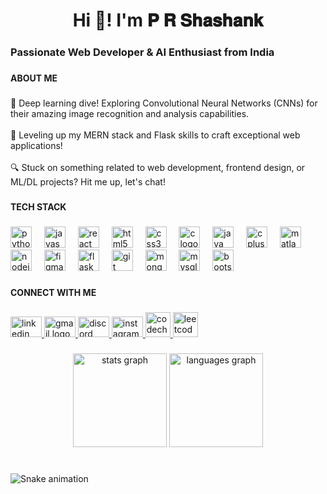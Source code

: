 <h1 align="center">Hi 👋! I'm 𝐏 𝐑 𝐒𝐡𝐚𝐬𝐡𝐚𝐧𝐤</h1>

###

<h3 align="left">Passionate Web Developer & AI Enthusiast from India</h3>

###

<h4 align="left">ABOUT ME</h4>

###

<p align="left">🚀 Deep learning dive! Exploring Convolutional Neural Networks (CNNs) for their amazing image recognition and analysis capabilities. <br><br>🌟 Leveling up my MERN stack and Flask skills to craft exceptional web applications! <br><br>🔍 Stuck on something related to web development, frontend design, or ML/DL projects? Hit me up, let's chat!</p>

###

<h4 align="left">TECH STACK</h4>

###

<div align="left">
  <img src="https://cdn.jsdelivr.net/gh/devicons/devicon/icons/python/python-original.svg" height="34" alt="python logo"  />
  <img width="12" />
  <img src="https://cdn.jsdelivr.net/gh/devicons/devicon/icons/javascript/javascript-original.svg" height="34" alt="javascript logo"  />
  <img width="12" />
  <img src="https://cdn.jsdelivr.net/gh/devicons/devicon/icons/react/react-original.svg" height="34" alt="react logo"  />
  <img width="12" />
  <img src="https://cdn.jsdelivr.net/gh/devicons/devicon/icons/html5/html5-original.svg" height="34" alt="html5 logo"  />
  <img width="12" />
  <img src="https://cdn.jsdelivr.net/gh/devicons/devicon/icons/css3/css3-original.svg" height="34" alt="css3 logo"  />
  <img width="12" />
  <img src="https://cdn.jsdelivr.net/gh/devicons/devicon/icons/c/c-original.svg" height="34" alt="c logo"  />
  <img width="12" />
  <img src="https://cdn.jsdelivr.net/gh/devicons/devicon/icons/java/java-original.svg" height="34" alt="java logo"  />
  <img width="12" />
  <img src="https://cdn.jsdelivr.net/gh/devicons/devicon/icons/cplusplus/cplusplus-original.svg" height="34" alt="cplusplus logo"  />
  <img width="12" />
  <img src="https://cdn.jsdelivr.net/gh/devicons/devicon/icons/matlab/matlab-original.svg" height="34" alt="matlab logo"  />
  <img width="12" />
  <img src="https://cdn.jsdelivr.net/gh/devicons/devicon/icons/nodejs/nodejs-original.svg" height="34" alt="nodejs logo"  />
  <img width="12" />
  <img src="https://cdn.jsdelivr.net/gh/devicons/devicon/icons/figma/figma-original.svg" height="34" alt="figma logo"  />
  <img width="12" />
  <img src="https://skillicons.dev/icons?i=flask" height="34" alt="flask logo"  />
  <img width="12" />
  <img src="https://skillicons.dev/icons?i=git" height="34" alt="git logo"  />
  <img width="12" />
  <img src="https://skillicons.dev/icons?i=mongodb" height="34" alt="mongodb logo"  />
  <img width="12" />
  <img src="https://cdn.jsdelivr.net/gh/devicons/devicon/icons/mysql/mysql-original.svg" height="34" alt="mysql logo"  />
  <img width="12" />
  <img src="https://cdn.jsdelivr.net/gh/devicons/devicon/icons/bootstrap/bootstrap-original.svg" height="34" alt="bootstrap logo"  />
</div>

###

<h4 align="left">CONNECT WITH ME</h4>

###

<div align="left">
  <a href="https://www.linkedin.com/in/p-r-shashank-abb84b24b/" target="_blank">
    <img src="https://raw.githubusercontent.com/maurodesouza/profile-readme-generator/master/src/assets/icons/social/linkedin/default.svg" width="50" height="33" alt="linkedin logo"  />
  </a>
  <a href="https://mail.google.com/mail/?view=cm&fs=1&to=shashanksurya2003@gmail.com" target="_blank">
    <img src="https://raw.githubusercontent.com/maurodesouza/profile-readme-generator/master/src/assets/icons/social/gmail/default.svg" width="50" height="33" alt="gmail logo"  />
  </a>
  <a href="https://discord.com/users/1238446681259900970" target="_blank">
    <img src="https://raw.githubusercontent.com/maurodesouza/profile-readme-generator/master/src/assets/icons/social/discord/default.svg" width="50" height="33" alt="discord logo"  />
  </a>
  <a href="https://www.instagram.com/p.r_shashank" target="_blank">
    <img src="https://raw.githubusercontent.com/maurodesouza/profile-readme-generator/master/src/assets/icons/social/instagram/default.svg" width="50" height="33" alt="instagram logo"  />
  </a>
   <a href="https://www.codechef.com/users/dsub_241" target="_blank">
    <img src="https://avatars.githubusercontent.com/u/11960354?v=4" width="40" height="40" alt="codechef logo"  />
  </a>
  <a href="https://leetcode.com/u/shashank-29/" target="_blank">
    <img src="https://upload.wikimedia.org/wikipedia/commons/8/8e/LeetCode_Logo_1.png" width="40" height="40" alt="leetcode logo"  />
  </a>
</div>

###

<div align="center">
  <img src="https://github-readme-stats.vercel.app/api?username=Shashank-29&hide_title=false&hide_rank=false&show_icons=true&include_all_commits=true&count_private=true&disable_animations=false&theme=dracula&locale=en&hide_border=false" height="150" alt="stats graph"  />
  <img src="https://github-readme-stats.vercel.app/api/top-langs?username=Shashank-29&locale=en&hide_title=false&layout=compact&card_width=320&langs_count=5&theme=dracula&hide_border=false" height="150" alt="languages graph"  />
</div>

###

<br clear="both">

<img src="https://raw.githubusercontent.com/Shashank-29/Shashank-29/output/snake.svg" alt="Snake animation" />

###
